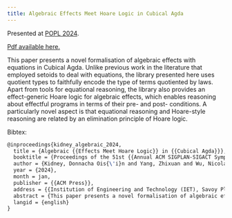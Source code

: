 ```yaml
---
title: Algebraic Effects Meet Hoare Logic in Cubical Agda
---
```


Presented at [POPL 2024](https://popl24.sigplan.org).

[Pdf available here.](pdfs/algebraic-free-monads.pdf)


This paper presents a novel formalisation of algebraic effects with equations in
Cubical Agda. Unlike previous work in the literature that employed setoids to
deal with equations, the library presented here uses quotient types to
faithfully encode the type of terms quotiented by laws. Apart from tools for
equational reasoning, the library also provides an effect-generic Hoare logic
for algebraic effects, which enables reasoning about effectful programs in terms
of their pre- and post- conditions. A particularly novel aspect is that
equational reasoning and Hoare-style reasoning are related by an elimination
principle of Hoare logic.


Bibtex:

```tex
@inproceedings{kidney_algebraic_2024,
  title = {Algebraic {{Effects Meet Hoare Logic}} in {{Cubical Agda}}},
  booktitle = {Proceedings of the 51st {{Annual ACM SIGPLAN-SIGACT Symposium}} on {{Principles}} of {{Programming Languages}} - {{POPL}} 2024},
  author = {Kidney, Donnacha Ois{\'i}n and Yang, Zhixuan and Wu, Nicolas},
  year = {2024},
  month = jan,
  publisher = {{ACM Press}},
  address = {{Institution of Engineering and Technology (IET), Savoy Place, London}},
  abstract = {This paper presents a novel formalisation of algebraic effects with equations in Cubical Agda. Unlike previous work in the literature that employed setoids to deal with equations, the library presented here uses quotient types to faithfully encode the type of terms quotiented by laws. Apart from tools for equational reasoning, the library also provides an effect-generic Hoare logic for algebraic effects, which enables reasoning about effectful programs in terms of their pre- and post- conditions. A particularly novel aspect is that equational reasoning and Hoare-style reasoning are related by an elimination principle of Hoare logic.},
  langid = {english}
}
```
